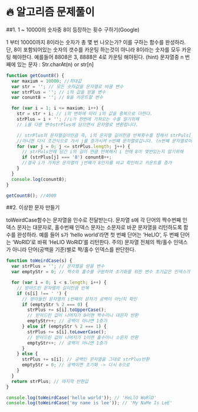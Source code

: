# 🔥 알고리즘 문제풀이

##1. 1 ~ 10000의 숫자중 8이 등장하는 횟수 구하기(Google)

1 부터 10000까지 8이라는 숫자가 총 몇 번 나오는가? 이를 구하는 함수를 완성하라.
단, 8이 포함되어있는 숫자의 갯수를 카운팅 하는것이 아니라 8이라는 숫자를 모두 카운팅 해야한다. 예를들어 8808은 3, 8888은 4로 카운팅 해야된다.
(hint) 문자열중 n 번째에 있는 문자 : Str.charAt(n) or str[n]

```javascript
function getCount8() {
  var maxium = 10000; //최대값
  var str = ''; // 모든 숫자값을 문자열로 바꿀 변수
  var strPlus = ''; // i의 값을 받을 변수
  var conunt8 = ''; // 8을 카운트할 변수

  for (var i = 1; i <= maxium; i++) {
    str = str + i; // i의 변화에 따라 i의 값을 중복으로 더한다.
    strPlus = i + ''; //i가 한번에 가져오는 수를 알기위해
    // i를 다른 변수strPlus에 담으면서 문자열로 변환합니다.

    // strPlus의 문자열길이만큼 즉, i의 문자열 길이만큼 반복횟수를 정해서 strPuls[j] === 8 이면 count8을 1++
    //아니면 다시 조건식으로 가서 j를 증가시켜 n번쨰 문자열로갑니다. (n번째 문자열로이동)
    for (var j = 0; j <= strPlus.length; j++) {
      // strPuls안에 담긴 i의 길이 만큼 반복해서 i 안에 8이 몇번있는지 알기위해
      if (strPlus[j] === '8') conunt8++;
      //결국 i가 가져온 문자열의 j번째가 8인지를 비교 확인하고 카운트를 증가
    }
  }
  console.log(conunt8);
}

getCount8(); //4000
```

##2. 이상한 문자 만들기

toWeirdCase함수는 문자열을 인수로 전달받는다.
문자열 s에 각 단어의 짝수번째 인덱스 문자는 대문자로, 홀수번째 인덱스 문자는 소문자로 바꾼 문자열을 리턴하도록 함수를 완성하라.
예를 들어 s가 ‘hello world’라면 첫 번째 단어는 ‘HeLlO’, 두 번째 단어는 ‘WoRlD’로 바꿔 ‘HeLlO WoRlD’를 리턴한다.
주의) 문자열 전체의 짝/홀수 인덱스가 아니라 단어(공백을 기준)별로 짝/홀수 인덱스를 판단한다.

```javascript
function toWeirdCase(s) {
  var strPlus = ''; // 문자열을 받을 변수
  var emptyStr = 0; // 짝수와 홀수를 구분하여 초기화를 위한 변수 초기값은 인덱스가 0부터 카운트 되니까 0으로 설정

  for (var i = 0; i < s.length; i++) {
    // 받아드린 문자열의 길이만큼 반복
    if (s[i] !== ' ') {
      // 받아들인 문자열의 i번째의 문자가 공백이 아닌지 확인
      if (emptyStr % 2 === 0) {
        strPlus += s[i].toUpperCase();
        // 받아드린 값이 나머지가 0이면 짝수이니 대문자 반환
        emptyStr++; // 공백이 아니면 1증가
      } else if (emptyStr % 2 === 1) {
        strPlus += s[i].toLowerCase();
        // 받아드린 값이 나머지가 1이면 홀수이니 소문자 반환
        emptyStr++; // 공백이 아니면 1증가
      }
    } else {
      strPlus += s[i]; // 공백인 문자열을 그대로 strPlus반환
      emptyStr = 0; // 공백이면 초기화 -> 다시 0으로
    }
  }
  return strPlus; // 마지막 반환값
}

console.log(toWeirdCase('hello world')); // 'HeLlO WoRlD'
console.log(toWeirdCase('my name is lee')); // 'My NaMe Is LeE'
```

